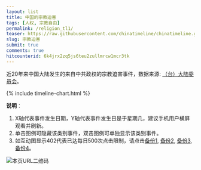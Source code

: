 ```yaml
---
layout: list
title: 中国的宗教迫害
tags: [人权, 宗教自由]
permalink: /religion_tl1/
teaser: https://raw.githubusercontent.com/chinatimeline/chinatimeline.github.io/master/images/cry.jpg
slug: 宗教迫害
submit: true
comments: true
hitcounterid: 6k4jrx2zq5js6teu2zullmrcw1mcr3tk
---
```


近20年来中国大陆发生的来自中共政权的宗教迫害事件，数据来源: [（台）大陆委员会](https://www.mac.gov.tw/np.asp?ctNode=7351&mp=1)。

{% include timeline-chart.html %}
<script>
plotTimeline(
'<b>中共打压宗教自由时间线</b><br><i>点击或鼠标悬停于数据点以查看事件名称</i>',
'https://raw.githubusercontent.com/chinatimeline/data/master/ideology/CCP_Religious_Persecution.csv',
'https://raw.githubusercontent.com/chinatimeline/data/master/ideology/CCP_Presidential_term.csv'
)
</script>

<!-- Start of iframe Code -->
<!-- iframe width="100%" height="600" frameborder="0" scrolling="no" src="https://chinatimeline.pythonanywhere.com/religion"></iframe -->
<!--<iframe width="100%" height="600" frameborder="0" scrolling="no" src="https://plot.ly/~chinatimeline/8.embed"></iframe> -->

<!-- End of iframe Code -->

**说明**：
1. X轴代表事件发生日期，Y轴代表事件发生日是于星期几，建议手机用户横屏观看并刷新。
2. 单击图例可隐藏该类别事件，双击图例可单独显示该类别事件。
3. 如互动图显示402代表已达每日500次点击限制，请点击[备份1](/religion_tl1), [备份2](/religion_tl2), [备份3](/religion_tl3), [备份4](/religion_tl4)。

![本页URL二维码](https://i.imgur.com/MaUPMgu.png)
